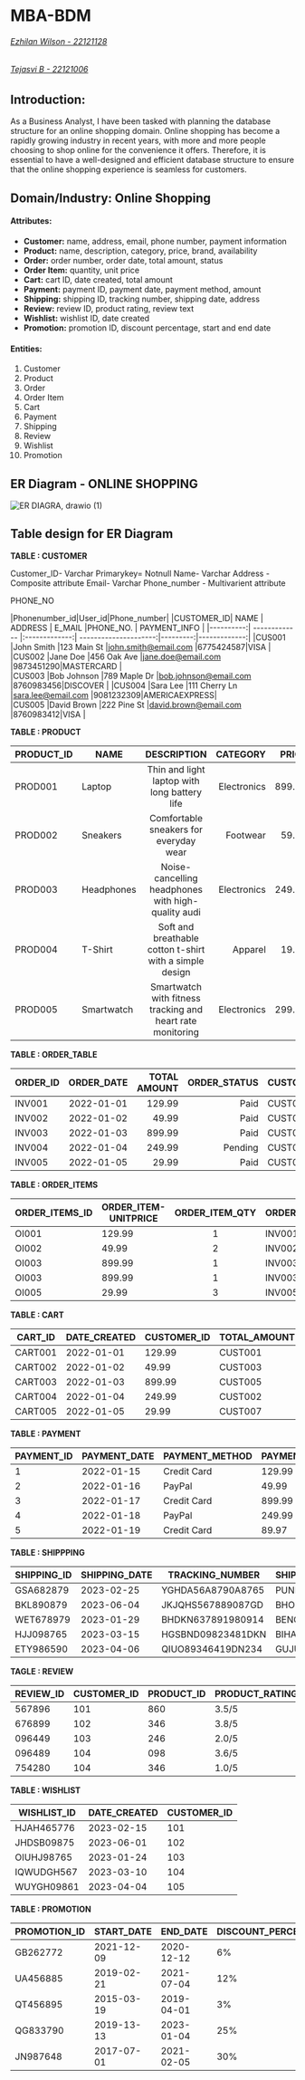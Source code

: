 # MBA-BDM
###### [Ezhilan Wilson - 22121128](https://github.com/EzhianWilson)
###### [Tejasvi B - 22121006](https://github.com/tejbasu)

## **Introduction:**

As a Business Analyst, I have been tasked with planning the database structure for an online shopping domain. Online shopping has become a rapidly growing industry in recent years, with more and more people choosing to shop online for the convenience it offers. Therefore, it is essential to have a well-designed and efficient database structure to ensure that the online shopping experience is seamless for customers.

## **Domain/Industry:** Online Shopping

#### **Attributes:**

* **Customer:** name, address, email, phone number, payment information
* **Product:** name, description, category, price, brand, availability
* **Order:** order number, order date, total amount, status
* **Order Item:** quantity, unit price
* **Cart:** cart ID, date created, total amount
* **Payment:** payment ID, payment date, payment method, amount
* **Shipping:** shipping ID, tracking number, shipping date, address
* **Review:** review ID, product rating, review text
* **Wishlist:** wishlist ID, date created
* **Promotion:** promotion ID, discount percentage, start and end date


#### **Entities:**

1. Customer
2. Product
3. Order
4. Order Item
5. Cart
6. Payment
7. Shipping
8. Review
9. Wishlist
10. Promotion




## ER Diagram - ONLINE SHOPPING
![ER DIAGRA, drawio (1)](https://user-images.githubusercontent.com/125994880/235347923-ec282fd2-329a-45f9-90f0-dd4b9a98c1ea.png)


## Table design for ER Diagram

**TABLE : CUSTOMER**

Customer_ID- Varchar Primarykey= Notnull
Name- Varchar
Address - Composite attribute
Email- Varchar
Phone_number - Multivarient attribute 

PHONE_NO

|Phonenumber_id|User_id|Phone_number|
|CUSTOMER_ID| NAME          | ADDRESS       | E_MAIL                |PHONE_NO. | PAYMENT_INFO |
|----------:| ------------- |:-------------:| ---------------------:|---------:|-------------:|
|CUS001     |John Smith     |123 Main St    |john.smith@email.com   |6775424587|VISA          |                   
|CUS002     |Jane Doe       |456 Oak Ave    |jane.doe@email.com     |9873451290|MASTERCARD    |                 
|CUS003     |Bob Johnson    |789 Maple Dr   |bob.johnson@email.com  |8760983456|DISCOVER      |
|CUS004     |Sara Lee       |111 Cherry Ln  |sara.lee@email.com     |9081232309|AMERICAEXPRESS|                    
|CUS005     |David Brown    |222 Pine St    |david.brown@email.com  |8760983412|VISA          |       


**TABLE : PRODUCT**

|PRODUCT_ID| NAME          | DESCRIPTION                                             | CATEGORY              |PRICE     | BRAND        | AVAILABILITY |
|----------| ------------- |:--------------------------------------------------:     | ---------------------:|---------:|-------------:|-------------:|
|PROD001   |Laptop         |Thin and light laptop with long battery life             |Electronics            |899.99    |Dell          | TRUE         |
|PROD002   |Sneakers       |Comfortable sneakers for everyday wear                   |Footwear               | 59.99    |Nike          |TRUE          |  
|PROD003   |Headphones     |Noise-cancelling headphones with high-quality audi       |Electronics            | 249.99   |Bose          | TRUE         |      
|PROD004   |T-Shirt        |Soft and breathable cotton t-shirt with a simple design  |Apparel                | 19.99    |H&M           | TRUE         |
|PROD005   |Smartwatch     |Smartwatch with fitness tracking and heart rate monitoring|Electronics           |299.99    |Apple         | FALSE        |


**TABLE : ORDER_TABLE**

| ORDER_ID  | ORDER_DATE    | TOTAL AMOUNT    |ORDER_STATUS     |CUSTOMER_ID| 
| --------- |:-------------:| ---------------:|----------------:|-----------|
|INV001     |2022-01-01     | 129.99          |Paid             |CUST001    | 
|INV002     |2022-01-02     | 49.99           |Paid             |CUST003    |          
|INV003     |2022-01-03     |899.99           |Paid             |CUST005    | 
|INV004     |2022-01-04     |249.99           |Pending          |CUST002    | 
|INV005     |2022-01-05     |29.99            |Paid             |CUST007    | 

**TABLE : ORDER_ITEMS**

|ORDER_ITEMS_ID | ORDER_ITEM-UNITPRICE  | ORDER_ITEM_QTY   | ORDER_ID | PRODUCT_ID |
|---------------| --------------------- |:----------------:|----------|------------|
|OI001          | 129.99                | 1                |INV001    |PROD007     |
|OI002          | 49.99                 | 2                |INV002    |PROD010     |
|OI003          | 899.99                | 1                |INV003    |PROD001     |
|OI003          |899.99                 | 1                |INV003    |PROD001     |
|OI005          |29.99                  | 3                |INV005    |PROD007     |


**TABLE : CART**

|CART_ID| DATE_CREATED |CUSTOMER_ID | TOTAL_AMOUNT |
|-------|--------------|------------|--------------|
|CART001|2022-01-01    | 129.99     |CUST001       |
|CART002|2022-01-02    | 49.99      |CUST003       |
|CART003|2022-01-03    | 899.99     |CUST005       |
|CART004|2022-01-04    | 249.99     |CUST002       |
|CART005|2022-01-05    | 29.99      |CUST007       |

**TABLE : PAYMENT**

|PAYMENT_ID| PAYMENT_DATE| PAYMENT_METHOD| PAYMENT_AMOUNT| ORDER_ID |
|----------|-------------|---------------|---------------|----------|
|1         |2022-01-15   |Credit Card    | 129.99        |INV001    |
|2         |2022-01-16   |PayPal         | 49.99         |INV002    |
|3         |2022-01-17   |Credit Card    | 899.99        |INV003    |
|4         |2022-01-18   |PayPal         | 249.99        |INV004    |
|5         |2022-01-19   |Credit Card    | 89.97         |INV005    |

**TABLE : SHIPPPING**

|SHIPPING_ID| SHIPPING_DATE | TRACKING_NUMBER | SHIPPING_ADDRESS | ORDER_ID |
|-----------|---------------|-----------------|------------------|----------|
|GSA682879  |2023-02-25     |YGHDA56A8790A8765|PUNE              |23998     |
|BKL890879  |2023-06-04     |JKJQHS567889087GD|BHOPAL            |98767     |
|WET678979  |2023-01-29     |BHDKN637891980914|BENGALURU         |34569     |
|HJJ098765  |2023-03-15     |HGSBND09823481DKN|BIHAR             |78656     |
|ETY986590  |2023-04-06     |QIUO89346419DN234|GUJURAT           |46759     |

**TAGLE : REVIEW**

|REVIEW_ID|CUSTOMER_ID | PRODUCT_ID |PRODUCT_RATING | REVIEW_TEXT | 
|---------|----------- |------------|----------------|------------|
|567896   | 101        |  860       |3.5/5           |GOOD        |
|676899   | 102        |  346       |3.8/5           |BETTER      |
|096449   | 103        |  246       |2.0/5           |BAD         |
|096489   | 104        |  098       |3.6/5           |GOOD        |
|754280   | 104        |  346       |1.0/5           |WORST       |

**TABLE : WISHLIST**

|WISHLIST_ID | DATE_CREATED |CUSTOMER_ID |
|------------|--------------|------------|
|HJAH465776  |2023-02-15    | 101        |
|JHDSB09875  |2023-06-01    |102         |
|OIUHJ98765  |2023-01-24    |103         |
|IQWUDGH567  |2023-03-10    |104         |
|WUYGH09861  |2023-04-04    |105         |

**TABLE : PROMOTION**

|PROMOTION_ID | START_DATE | END_DATE | DISCOUNT_PERCENTAGE |PRODUCT_ID |
|-------------|------------|----------|---------------------|-----------|
|GB262772     |2021-12-09  |2020-12-12|6%                   | 860       |
|UA456885     |2019-02-21  |2021-07-04|12%                  | 346       |
|QT456895     |2015-03-19  |2019-04-01|3%                   | 246       |
|QG833790     |2019-13-13  |2023-01-04|25%                  | 104       |
|JN987648     |2017-07-01  |2021-02-05|30%                  | 105       |


